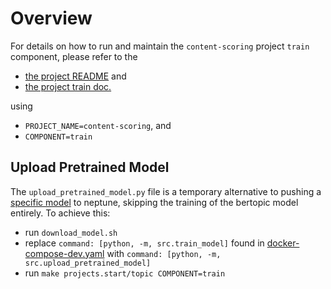 # Overview

For details on how to run and maintain the `content-scoring` project `train` component, please refer
to the
- [the project README](../README.md) and
- [the project train doc.](../../../doc/02_train.md)

using

- `PROJECT_NAME=content-scoring`, and
- `COMPONENT=train`

## Upload Pretrained Model
The `upload_pretrained_model.py` file is a temporary alternative to pushing a [specific model](https://s3.console.aws.amazon.com/s3/buckets/topic-detection-dev?region=us-east-1&prefix=bertopic-workflow/model/&showversions=false) to neptune, skipping the training of the bertopic model entirely. To achieve this:
- run `download_model.sh`
- replace `command: [python, -m, src.train_model]` found in [docker-compose-dev.yaml](../docker-compose.dev.yaml#L78) with `command: [python, -m, src.upload_pretrained_model]`
- run `make projects.start/topic COMPONENT=train`
